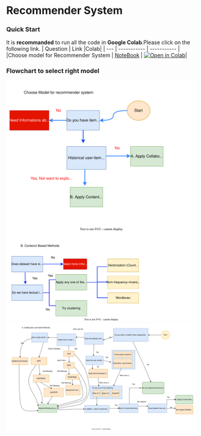 # Recommender System
###  Quick Start

 It is **recommanded** to run all the code in **Google Colab**.Please click on the following link.
 | Question  | Link  |Colab|
| --- | ----------- | ----------- | 
|Choose model for Recommender System | [NoteBook](https://github.com/csekankan/MTP-Recommender/blob/main/colab/Recommender_system_Model_Selection.ipynb) | [![Open in Colab](https://colab.research.google.com/assets/colab-badge.svg)](https://colab.research.google.com/drive/1UAgkbApjdq3rc1Oya9nu7CzgNjO3Kp_m#scrollTo=MDjIywVNWKNv)|




### Flowchart to select right model
<img src="./images/recommendations_system.svg">

<img src="./images/contant based method.svg">

<img src="./images/collaborative and hybrid.svg">



